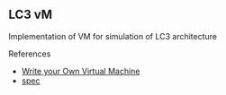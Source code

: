 ## LC3 vM 

Implementation of VM for simulation of LC3 architecture

References
- [Write your Own Virtual Machine](https://www.jmeiners.com/lc3-vm/)
- [spec](https://www.jmeiners.com/lc3-vm/supplies/lc3-isa.pdf)
